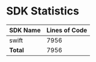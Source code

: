 # SDK Statistics

| SDK Name | Lines of Code |
| -------- | ------------- |
| swift | 7956 |
| **Total** | 7956 |
